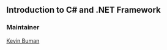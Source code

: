 ## Introduction to C# and .NET Framework

### Maintainer

[Kevin Buman](mailto:kevin.buman@students.fhnw.ch?subject=github_ecnf)